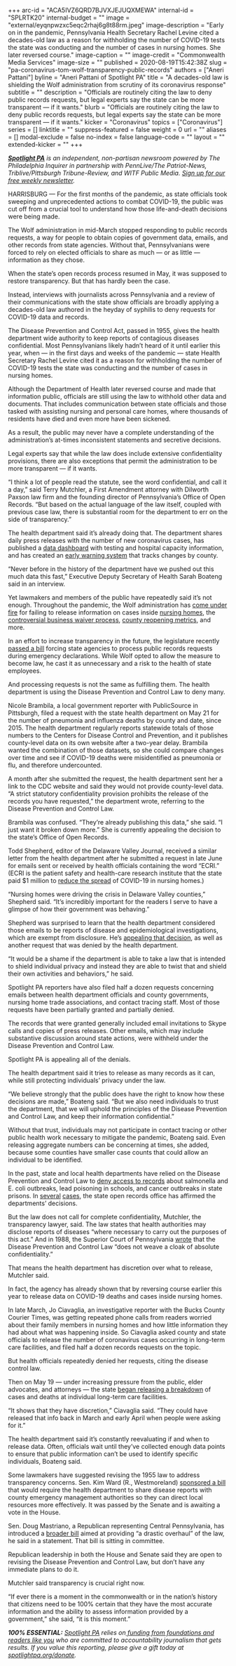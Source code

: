 +++
arc-id = "ACA5IVZ6QRD7BJVXJEJUQXMEWA"
internal-id = "SPLRTK20"
internal-budget = ""
image = "external/eyqnpwzxc5eqc2rhaj6g8t88rm.jpeg"
image-description = "Early on in the pandemic, Pennsylvania Health Secretary Rachel Levine cited a decades-old law as a reason for withholding the number of COVID-19 tests the state was conducting and the number of cases in nursing homes. She later reversed course."
image-caption = ""
image-credit = "Commonwealth Media Services"
image-size = ""
published = 2020-08-19T15:42:38Z
slug = "pa-coronavirus-tom-wolf-transparency-public-records"
authors = ["Aneri Pattani"]
byline = "Aneri Pattani of Spotlight PA"
title = "A decades-old law is shielding the Wolf administration from scrutiny of its coronavirus response"
subtitle = ""
description = "Officials are routinely citing the law to deny public records requests, but legal experts say the state can be more transparent — if it wants."
blurb = "Officials are routinely citing the law to deny public records requests, but legal experts say the state can be more transparent — if it wants."
kicker = "Coronavirus"
topics = ["Coronavirus"]
series = []
linktitle = ""
suppress-featured = false
weight = 0
url = ""
aliases = []
modal-exclude = false
no-index = false
language-code = ""
layout = ""
extended-kicker = ""
+++

<a href="https://www.spotlightpa.org/"><i><b>Spotlight PA</b></i></a><i> is an independent, non-partisan newsroom powered by The Philadelphia Inquirer in partnership with PennLive/The Patriot-News, Triblive/Pittsburgh Tribune-Review, and WITF Public Media. </i><a href="https://www.spotlightpa.org/newsletters"><i>Sign up for our free weekly newsletter</i></a><i>.</i>

HARRISBURG — For the first months of the pandemic, as state officials took sweeping and unprecedented actions to combat COVID-19, the public was cut off from a crucial tool to understand how those life-and-death decisions were being made.

The Wolf administration in mid-March stopped responding to public records requests, a way for people to obtain copies of government data, emails, and other records from state agencies. Without that, Pennsylvanians were forced to rely on elected officials to share as much — or as little — information as they chose.

When the state’s open records process resumed in May, it was supposed to restore transparency. But that has hardly been the case.

Instead, interviews with journalists across Pennsylvania and a review of their communications with the state show officials are broadly applying a decades-old law authored in the heyday of syphilis to deny requests for COVID-19 data and records.

The Disease Prevention and Control Act, passed in 1955, gives the health department wide authority to keep reports of contagious diseases confidential. Most Pennsylvanians likely hadn’t heard of it until earlier this year, when — in the first days and weeks of the pandemic — state Health Secretary Rachel Levine cited it as a reason for withholding the number of COVID-19 tests the state was conducting and the number of cases in nursing homes.

<script src="https://www.spotlightpa.org/embed.js" async></script><div data-spl-embed-version="1" data-spl-src="https://www.spotlightpa.org/embeds/newsletter-covid/"></div>

Although the Department of Health later reversed course and made that information public, officials are still using the law to withhold other data and documents. That includes communication between state officials and those tasked with assisting nursing and personal care homes, where thousands of residents have died and even more have been sickened.

As a result, the public may never have a complete understanding of the administration’s at-times inconsistent statements and secretive decisions.

Legal experts say that while the law does include extensive confidentiality provisions, there are also exceptions that permit the administration to be more transparent — if it wants.

“I think a lot of people read the statute, see the word confidential, and call it a day,” said Terry Mutchler, a First Amendment attorney with Dilworth Paxson law firm and the founding director of Pennsylvania’s Office of Open Records. “But based on the actual language of the law itself, coupled with previous case law, there is substantial room for the department to err on the side of transparency.”

The health department said it’s already doing that. The department shares daily press releases with the number of new coronavirus cases, has published a <a href="https://www.health.pa.gov/topics/disease/coronavirus/Pages/Cases.aspx">data dashboard</a> with testing and hospital capacity information, and has created an <a href="https://www.health.pa.gov/topics/disease/coronavirus/Pages/Monitoring-Dashboard.aspx">early warning system</a> that tracks changes by county.

“Never before in the history of the department have we pushed out this much data this fast,” Executive Deputy Secretary of Health Sarah Boateng said in an interview.

Yet lawmakers and members of the public have repeatedly said it’s not enough. Throughout the pandemic, the Wolf administration has <a href="https://www.spotlightpa.org/news/2020/05/pennsylvania-coronavirus-public-records-transparency-waivers-tom-wolf/">come under fire</a> for failing to release information on cases inside <a href="https://www.spotlightpa.org/news/2020/04/aarp-nursing-home-covid-cases-pennsylvania/">nursing homes</a>, the <a href="https://www.spotlightpa.org/news/2020/05/pennsylvania-business-waiver-court-gop-tom-wolf/">controversial business waiver process</a>, <a href="https://www.wesa.fm/post/state-website-sends-mixed-messages-about-when-counties-may-be-eligible-reopen">county reopening metrics</a>, and more.

In an effort to increase transparency in the future, the legislature recently <a href="https://www.spotlightpa.org/news/2020/07/tom-wolf-transparency-open-records-unanimous-approval-becomes-law/">passed a bill</a> forcing state agencies to process public records requests during emergency declarations. While Wolf opted to allow the measure to become law, he cast it as unnecessary and a risk to the health of state employees.

And processing requests is not the same as fulfilling them. The health department is using the Disease Prevention and Control Law to deny many.

Nicole Brambila, a local government reporter with PublicSource in Pittsburgh, filed a request with the state health department on May 21 for the number of pneumonia and influenza deaths by county and date, since 2015. The health department regularly reports statewide totals of those numbers to the Centers for Disease Control and Prevention, and it publishes county-level data on its own website after a two-year delay. Brambila wanted the combination of those datasets, so she could compare changes over time and see if COVID-19 deaths were misidentified as pneumonia or flu, and therefore undercounted.

<script src="https://www.spotlightpa.org/embed.js" async></script><div data-spl-embed-version="1" data-spl-src="https://www.spotlightpa.org/embeds/donate/"></div>

A month after she submitted the request, the health department sent her a link to the CDC website and said they would not provide county-level data. “A strict statutory confidentiality provision prohibits the release of the records you have requested,” the department wrote, referring to the Disease Prevention and Control Law.

Brambila was confused. “They’re already publishing this data,” she said. “I just want it broken down more.” She is currently appealing the decision to the state’s Office of Open Records.

Todd Shepherd, editor of the Delaware Valley Journal, received a similar letter from the health department after he submitted a request in late June for emails sent or received by health officials containing the word “ECRI.” (ECRI is the patient safety and health-care research institute that the state paid $1 million to <a href="https://delawarevalleyjournal.com/montco-chair-arkoosh-maintains-strong-confidence-in-health-secretary-levine/">reduce the spread</a> of COVID-19 in nursing homes.)

“Nursing homes were driving the crisis in Delaware Valley counties,” Shepherd said. “It’s incredibly important for the readers I serve to have a glimpse of how their government was behaving.”

Shepherd was surprised to learn that the health department considered those emails to be reports of disease and epidemiological investigations, which are exempt from disclosure. He’s <a href="https://delawarevalleyjournal.com/levines-dept-of-health-denies-two-right-to-know-requests-from-delaware-valley-journal/">appealing that decision</a>, as well as another request that was denied by the health department.

“It would be a shame if the department is able to take a law that is intended to shield individual privacy and instead they are able to twist that and shield their own activities and behaviors,” he said.

Spotlight PA reporters have also filed half a dozen requests concerning emails between health department officials and county governments, nursing home trade associations, and contact tracing staff. Most of those requests have been partially granted and partially denied.

The records that were granted generally included email invitations to Skype calls and copies of press releases. Other emails, which may include substantive discussion around state actions, were withheld under the Disease Prevention and Control Law.

Spotlight PA is appealing all of the denials.

The health department said it tries to release as many records as it can, while still protecting individuals’ privacy under the law.

“We believe strongly that the public does have the right to know how these decisions are made,” Boateng said. “But we also need individuals to trust the department, that we will uphold the principles of the Disease Prevention and Control Law, and keep their information confidential.”

Without that trust, individuals may not participate in contact tracing or other public health work necessary to mitigate the pandemic, Boateng said. Even releasing aggregate numbers can be concerning at times, she added, because some counties have smaller case counts that could allow an individual to be identified.

In the past, state and local health departments have relied on the Disease Prevention and Control Law to <a href="http://web.archive.org/web/20210428092117/https://panewsmedia.org/legal-hotline-disease-prevention-and-control-law/">deny access to records</a> about salmonella and E. coli outbreaks, lead poisoning in schools, and cancer outbreaks in state prisons. In <a href="http://web.archive.org/web/20201024072720/https://www.openrecords.pa.gov/Documents/FinalDet/21685.pdf">several</a> <a href="http://web.archive.org/web/20201024081637/https://www.openrecords.pa.gov/Documents/FinalDet/2258.pdf">cases</a>, the state open records office has affirmed the departments’ decisions.

But the law does not call for complete confidentiality, Mutchler, the transparency lawyer, said. The law states that health authorities may disclose reports of diseases “where necessary to carry out the purposes of this act.” And in 1988, the Superior Court of Pennsylvania <a href="https://casetext.com/case/com-v-moore-91">wrote</a> that the Disease Prevention and Control Law “does not weave a cloak of absolute confidentiality.”

That means the health department has discretion over what to release, Mutchler said.

<script src="https://www.spotlightpa.org/embed.js" async></script><div data-spl-embed-version="1" data-spl-src="https://www.spotlightpa.org/embeds/newsletter/"></div>

In fact, the agency has already shown that by reversing course earlier this year to release data on COVID-19 deaths and cases inside nursing homes.

In late March, Jo Ciavaglia, an investigative reporter with the Bucks County Courier Times, was getting repeated phone calls from readers worried about their family members in nursing homes and how little information they had about what was happening inside. So Ciavaglia asked county and state officials to release the number of coronavirus cases occurring in long-term care facilities, and filed half a dozen records requests on the topic.

But health officials repeatedly denied her requests, citing the disease control law.

Then on May 19 — under increasing pressure from the public, elder advocates, and attorneys — the state <a href="https://www.spotlightpa.org/news/2020/05/full-list-pennsylvania-nursing-homes-coronavirus-cases/">began releasing a breakdown</a> of cases and deaths at individual long-term care facilities.

“It shows that they have discretion,” Ciavaglia said. “They could have released that info back in March and early April when people were asking for it.”

The health department said it’s constantly reevaluating if and when to release data. Often, officials wait until they’ve collected enough data points to ensure that public information can’t be used to identify specific individuals, Boateng said.

Some lawmakers have suggested revising the 1955 law to address transparency concerns. Sen. Kim Ward (R., Westmoreland) <a href="https://www.legis.state.pa.us//cfdocs/Legis/CSM/showMemoPublic.cfm?chamber=S&SPick=20190&cosponId=31525">sponsored a bill</a> that would require the health department to share disease reports with county emergency management authorities so they can direct local resources more effectively. It was passed by the Senate and is awaiting a vote in the House.

Sen. Doug Mastriano, a Republican representing Central Pennsylvania, has introduced a <a href="https://www.legis.state.pa.us/cfdocs/billinfo/billinfo.cfm?syear=2019&sind=0&body=S&type=B&bn=1124">broader bill</a> aimed at providing “a drastic overhaul” of the law, he said in a statement. That bill is sitting in committee.

Republican leadership in both the House and Senate said they are open to revising the Disease Prevention and Control Law, but don’t have any immediate plans to do it.

Mutchler said transparency is crucial right now.

“If ever there is a moment in the commonwealth or in the nation’s history that citizens need to be 100% certain that they have the most accurate information and the ability to assess information provided by a government,” she said, “it is this moment.”

<i><b>100% ESSENTIAL:</b></i> <a href="https://www.spotlightpa.org/"><i>Spotlight PA</i></a><i> relies on</i><a href="https://www.spotlightpa.org/support"><i> funding from foundations and readers like you</i></a><i> who are committed to accountability journalism that gets results. If you value this reporting, please give a gift today at </i><a href="http://spotlightpa.org/donate"><i>spotlightpa.org/donate</i></a><i>.</i>

<script src="https://www.spotlightpa.org/embed.js" async></script><div data-spl-embed-version="1" data-spl-src="https://www.spotlightpa.org/embeds/tips/?tip_text=Do%20you%20have%20a%20tip%20about%20%3Cb%3Ehow%20Pa.'s%20government%20is%20responding%20to%20the%20coronavirus%3C%2Fb%3E%3F%20Tell%20us."></div>

